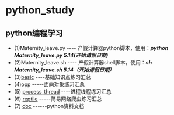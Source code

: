 # python_study
## python编程学习
* (1)Maternity_leave.py ---- 产假计算器python脚本，使用：***python Maternity_leave.py 5.14(开始请假日期)***
* (2)Maternity_leave.sh ---- 产假计算器shell脚本，使用：***sh Maternity_leave.sh 5.14（开始请假日期）***
* (3)[basic](basic/basci_sumarry.md)  ----基础知识点练习汇总
* (4)[opp](opp/opp_summary.md) -----面向对象练习汇总
* (5) [process_thread](process_thread/process_thread_summary.md) ----进程线程练习汇总
* (6) [reptile](reptile/reptile_summary.md) -----简易网络爬虫练习汇总
* (7) [doc](doc/doc.md) ------python资料文档